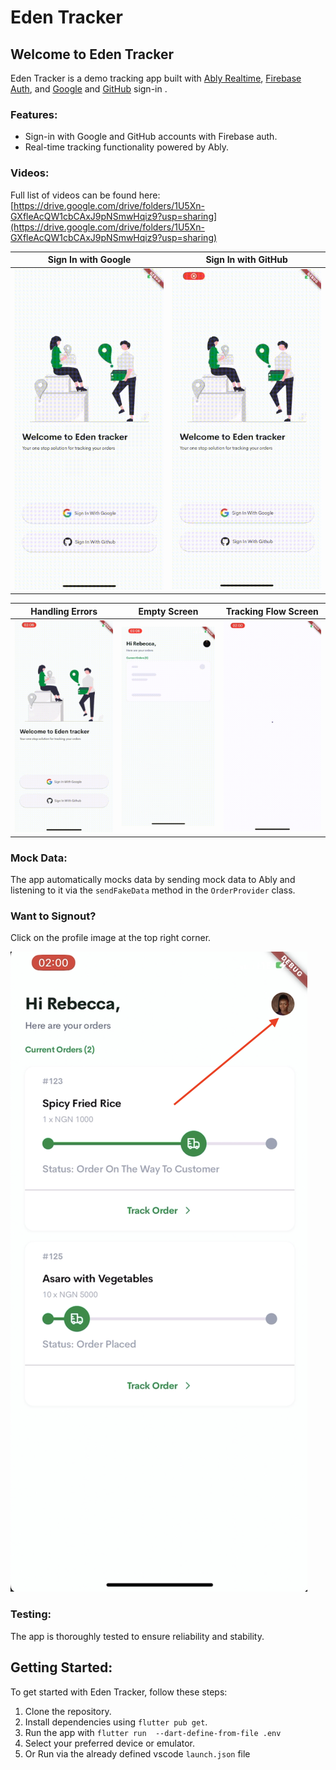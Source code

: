 # Eden Tracker

## Welcome to Eden Tracker

Eden Tracker is a demo tracking app built with [Ably Realtime](https://ably.com/), [Firebase Auth](https://pub.dev/packages/firebase_auth), and [Google](https://pub.dev/packages/google_sign_in) and [GitHub](https://github.com/Becca-Saka/github_signin_aksoyhlc) sign-in .

### Features:

- Sign-in with Google and GitHub accounts with Firebase auth.
- Real-time tracking functionality powered by Ably.

### Videos:
Full list of videos can be found here: [https://drive.google.com/drive/folders/1U5Xn-GXfleAcQW1cbCAxJ9pNSmwHqiz9?usp=sharing](https://drive.google.com/drive/folders/1U5Xn-GXfleAcQW1cbCAxJ9pNSmwHqiz9?usp=sharing)

| Sign In with Google |Sign In with GitHub |
| - | - |
| [![Google](https://github.com/Becca-Saka/edenlife/blob/master/screenrecord/google.gif?raw=true)](https://github.dev/Becca-Saka/edenlife)|[![GitHub](https://github.com/Becca-Saka/edenlife/blob/master/screenrecord/github.gif?raw=true)](https://github.dev/Becca-Saka/edenlife) |

| Handling Errors | Empty Screen | Tracking Flow Screen|
| - | - |  - |
| [![Error](https://github.com/Becca-Saka/edenlife/blob/master/screenrecord/error.gif?raw=true)](https://github.dev/Becca-Saka/edenlife)| [![Empty](https://github.com/Becca-Saka/edenlife/blob/master/screenrecord/emptystate.gif?raw=true)](https://github.dev/Becca-Saka/edenlife)|[![App Flow](https://github.com/Becca-Saka/edenlife/blob/master/screenrecord/appflow.gif?raw=true)](https://github.dev/Becca-Saka/edenlife) |

### Mock Data:

The app automatically mocks data by sending mock data to Ably and listening to it via the `sendFakeData` method in the `OrderProvider` class.

### Want to Signout?
Click on the profile image at the top right corner.

[![Sign out](https://github.com/Becca-Saka/edenlife/blob/master/screenrecord/signout.png?raw=true)](https://github.dev/Becca-Saka/edenlife)

  
### Testing:

The app is thoroughly tested to ensure reliability and stability.

## Getting Started:

To get started with Eden Tracker, follow these steps:

1. Clone the repository.
2. Install dependencies using `flutter pub get`.
3. Run the app with `flutter run  --dart-define-from-file .env`
4. Select your preferred device or emulator.
5. Or Run via the already defined vscode `launch.json` file


